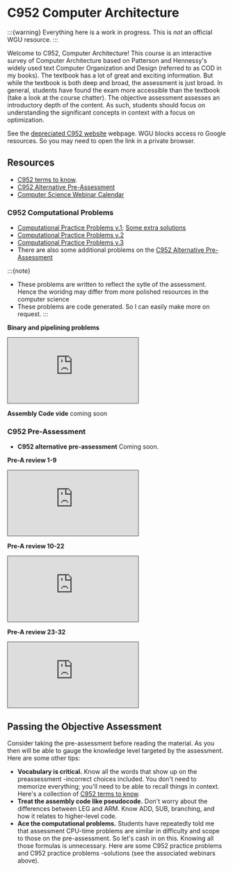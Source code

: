 # C952 Computer Architecture

:::{warning}
Everything here is a work in progress. This is *not* an official WGU resource.
:::

Welcome to C952, Computer Architecture! This course is an interactive survey of Computer Architecture based on Patterson and Hennessy's widely used text Computer Organization and Design (referred to as COD in my books). The textbook has a lot of great and exciting information. But while the textbook is both deep and broad, the assessment is just broad. In general, students have found the exam more accessible than the textbook (take a look at the course chatter). The objective assessment assesses an introductory depth of the content. As such, students should focus on understanding the significant concepts in context with a focus on optimization.

<!--see https://sites.google.com/wgu.edu/jashe/home/c952  -->

See the [depreciated C952 website](https://sites.google.com/wgu.edu/jashe/home/c952) webpage. WGU blocks access ro Google resources. So you may need to open the link in a private browser.

## Resources

- [C952 terms to know](https://docs.google.com/document/d/1-6s0GNDQP-7sLGxehRlbDLJypJjICi6Av5OEGOGexdk).
- [C952 Alternative Pre-Assessment](https://docs.google.com/forms/d/e/1FAIpQLSfXRCCNO2PqyvgElGinwWcQVuj_nEni9CCr_IB2Sp_ux6sYzw/viewform)
- [Computer Science Webinar Calendar](https://www.google.com/url?q=https%3A%2F%2Foutlook.office365.com%2Fcalendar%2Fpublished%2Ffd050b51bd9847cb80ea615cffa090fb%40wgu.edu%2Fd8ce40bed7af49e8a77ecefa34a4b3a21169766845873623814%2Fcalendar.html&sa=D&sntz=1&usg=AOvVaw17g1br6ocMsGCE3dHXvV0m)

### C952 Computational Problems

  - [Computational Practice Problems v.1](https://github.com/ashejim/BSCS/blob/main/resources/C952_Practice_Problems_v1.pdf); [Some extra solutions](https://github.com/ashejim/BSCS/blob/main/resources/C952_Practice_Problems_v1_solutions.pdf)
  - [Computational Practice Problems v.2](https://github.com/ashejim/BSCS/blob/main/resources/]C952_Practice_Problems_v2_with_key.pdf)
  - [Computational Practice Problems v.3](https://github.com/ashejim/BSCS/blob/main/resources/C952_Practice_Problems_v3._with_key.pdf)
  - There are also some additional problems on the [C952 Alternative Pre-Assessment](https://docs.google.com/forms/d/e/1FAIpQLSfXRCCNO2PqyvgElGinwWcQVuj_nEni9CCr_IB2Sp_ux6sYzw/viewform)

:::{note}
- These problems are written to reflect the sytle of the assessment. Hence the woridng may differ from more polished resources in the computer science  
- These problems are code generated. So I can easily make more on request.
:::

**Binary and pipelining problems**

<iframe src="https://wgu.hosted.panopto.com/Panopto/Pages/Embed.aspx?id=d658c97f-f918-4a62-89ee-ad2e0105d641&autoplay=false&offerviewer=true&showtitle=true&showbrand=true&captions=true&interactivity=all" style="border: 1px solid #464646;" allowfullscreen allow="autoplay"></iframe>

**Assembly Code vide** coming soon

### C952 Pre-Assessment

- **C952 alternative pre-assessment** Coming soon.

**Pre-A review 1-9**

<iframe src="https://wgu.hosted.panopto.com/Panopto/Pages/Embed.aspx?id=e624c3fe-04d4-4478-9adc-acee0153c9b9&autoplay=false&offerviewer=true&showtitle=true&showbrand=true&captions=true&interactivity=all" style="border: 1px solid #464646;" allowfullscreen allow="autoplay"></iframe>

**Pre-A review 10-22**

<iframe src="https://wgu.hosted.panopto.com/Panopto/Pages/Embed.aspx?id=4df9b5ec-ebe0-428c-8538-acef0156f24e&autoplay=false&offerviewer=true&showtitle=true&showbrand=true&captions=true&interactivity=all" style="border: 1px solid #464646;" allowfullscreen allow="autoplay"></iframe>

**Pre-A review 23-32**

<iframe src="https://wgu.hosted.panopto.com/Panopto/Pages/Embed.aspx?id=5a9d4a3c-b303-4951-b107-ad06010fad20&autoplay=false&offerviewer=true&showtitle=true&showbrand=true&captions=true&interactivity=all" style="border: 1px solid #464646;" allowfullscreen allow="autoplay"></iframe>

## Passing the Objective Assessment

Consider taking the pre-assessment before reading the material. As you then will be able to gauge the knowledge level targeted by the assessment. Here are some other tips:

- **Vocabulary is critical.** Know all the words that show up on the preassessment -incorrect choices included. You don't need to memorize everything; you'll need to be able to recall things in context. Here's a collection of [C952 terms to know](https://docs.google.com/document/d/1-6s0GNDQP-7sLGxehRlbDLJypJjICi6Av5OEGOGexdk).
- **Treat the assembly code like pseudocode.** Don't worry about the differences between LEG and ARM. Know ADD, SUB, branching, and how it relates to higher-level code. 
- **Ace the computational problems.** Students have repeatedly told me that assessment CPU-time problems are similar in difficulty and scope to those on the pre-assessment. So let's cash in on this. Knowing all those formulas is unnecessary. Here are some C952 practice problems and C952 practice problems -solutions (see the associated webinars above).

<!-- Here is a recommended study path built from collective discussions with students:

> Computer Organization lecture series - similar to our course. You can skip lectures 4 and 5; the content is best summarized in lecture 6.
> Fallacies and pitfalls - all chapters (anything that summarizes material is worth your attention).
> Concluding Remarks - all chapters.
> Real Stuff - skim for all chapters.
> Appendices - you can skip all of these.
> Historical perspective - skim all chapters. 
>
> Read chapters 2 - 2.3, 2.4, and understand the basic calculations in 2.6, review 2.12. Know about the power wall and switching to multiprocessors. Know the difference between improving throughput vs. improving response time.
> Chapters 3 and 4 - focus on the basic concepts. These chapters go far beyond what is needed for the assessment. Understand the following: basics of binary numbers (you can skip binary floating-points), load/store for registers, digital logic like AND/OR/NOT, shifting, branching, add, and subtract. Video series: assembly instructions to datapaths (this is for MIPS, but it is similar to ARM/LEG)
> Chapter 5.1-5.2 Pipelining and parallelism are the main focus. Relevant pipelining questions can be found in the computational worksheets and webinars. Understand data and control hazards. The rest of the chapter can be skimmed.
> Chapter 6 - 6.6 and 6.7. Understand the basics of virtual memory (6.7) and virtual machines (6.6). Understand why caching is done and the basics of how it works, technologies (6.2), and commonly used RAID configs (6.11) —Video series: Virtual memory
> Chapter 7 - 7.2 and 7.3, The rest of the chapter can be skimmed. Understand the advantages of using vector operations. -->

